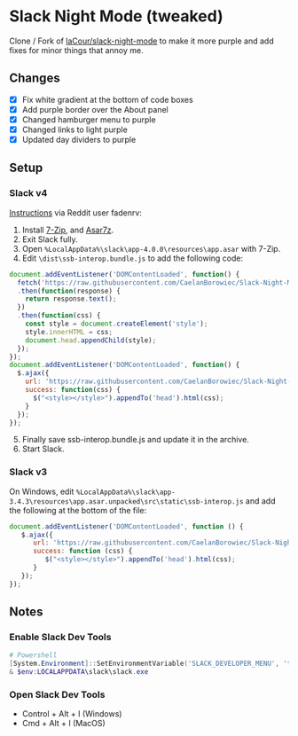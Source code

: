 



# Slack Night Mode (tweaked)

Clone / Fork of [laCour/slack-night-mode](https://github.com/laCour/slack-night-mode) to make it more purple and add fixes for minor things that annoy me.

## Changes

- [x] Fix white gradient at the bottom of code boxes
- [x] Add purple border over the About panel
- [x] Changed hamburger menu to purple
- [x] Changed links to light purple
- [x] Updated day dividers to purple

## Setup
### Slack v4
[Instructions](https://www.reddit.com/r/Slack/comments/cdonno/is_there_a_working_dark_theme_for_slack_400_on/eu4vqnv/) via Reddit user fadenrv:
1. Install [7-Zip](https://www.7-zip.org/), and [Asar7z](http://www.tc4shell.com/en/7zip/asar/).
2. Exit Slack fully.
3. Open `%LocalAppData%\slack\app-4.0.0\resources\app.asar` with 7-Zip.
4. Edit `\dist\ssb-interop.bundle.js` to add the following code:
```javascript
document.addEventListener('DOMContentLoaded', function() {    
  fetch('https://raw.githubusercontent.com/CaelanBorowiec/Slack-Night-Mode/dev/css/raw/black.css')    
  .then(function(response) {
    return response.text();
  })
  .then(function(css) {
    const style = document.createElement('style');
    style.innerHTML = css;
    document.head.appendChild(style);
  });
});
document.addEventListener('DOMContentLoaded', function() {
  $.ajax({
    url: 'https://raw.githubusercontent.com/CaelanBorowiec/Slack-Night-Mode/dev/css/raw/black.css',
    success: function(css) {
      $("<style></style>").appendTo('head').html(css);
    }
  });
});
```
5. Finally save ssb-interop.bundle.js and update it in the archive.
6. Start Slack.

### Slack v3
On Windows, edit
`%LocalAppData%\slack\app-3.4.3\resources\app.asar.unpacked\src\static\ssb-interop.js`
and add the following at the bottom of the file:
```javascript
document.addEventListener('DOMContentLoaded', function () {
   $.ajax({
      url: 'https://raw.githubusercontent.com/CaelanBorowiec/Slack-Night-Mode/dev/css/raw/black.css',
      success: function (css) {
         $("<style></style>").appendTo('head').html(css);
      }
   });
});

```

## Notes

### Enable Slack Dev Tools
```powershell
# Powershell
[System.Environment]::SetEnvironmentVariable('SLACK_DEVELOPER_MENU', 'true', 'Process')
& $env:LOCALAPPDATA\slack\slack.exe

```

### Open Slack Dev Tools
* Control + Alt + I (Windows)
* Cmd + Alt + I (MacOS)
